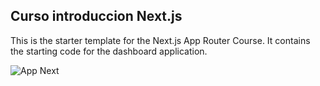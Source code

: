 ## Curso introduccion Next.js

This is the starter template for the Next.js App Router Course. It contains the starting code for the dashboard application.

![App Next]("image.png")
